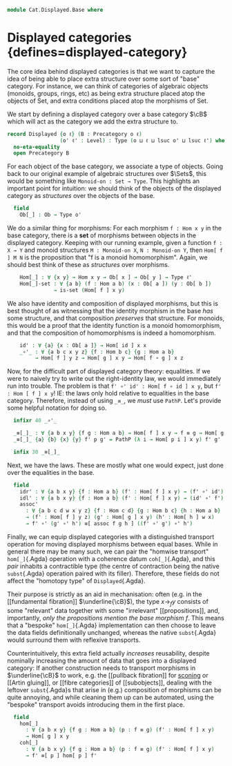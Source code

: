 <!--
```agda
open import 1Lab.Reflection.HLevel
open import 1Lab.HLevel.Closure
open import 1Lab.Reflection
open import 1Lab.Underlying
open import 1Lab.HLevel
open import 1Lab.Path
open import 1Lab.Type hiding (id ; _∘_)

open import Cat.Base
```
-->

```agda
module Cat.Displayed.Base where
```

# Displayed categories {defines=displayed-category}

The core idea behind displayed categories is that we want to capture the
idea of being able to place extra structure over some sort of "base"
category. For instance, we can think of categories of algebraic objects
(monoids, groups, rings, etc) as being extra structure placed atop the
objects of Set, and extra conditions placed atop the morphisms of Set.

We start by defining a displayed category over a base category $\cB$
which will act as the category we add the extra structure to.

```agda
record Displayed {o ℓ} (B : Precategory o ℓ)
                 (o' ℓ' : Level) : Type (o ⊔ ℓ ⊔ lsuc o' ⊔ lsuc ℓ') where
  no-eta-equality
  open Precategory B
```

For each object of the base category, we associate a type of objects.
Going back to our original example of algebraic structures over $\Sets$,
this would be something like `Monoid-on : Set → Type`. This highlights
an important point for intuition: we should think of the objects of the
displayed category as _structures_ over the objects of the base.

```agda
  field
    Ob[_] : Ob → Type o'
```

We do a similar thing for morphisms: For each morphism `f : Hom x y`
in the base category, there is a **set** of morphisms between objects
in the displayed category. Keeping with our running example, given a
function `f : X → Y` and monoid structures `M : Monoid-on X`,
`N : Monoid-on Y`, then `Hom[ f ] M N` is the proposition that "f is a
monoid homomorphism". Again, we should best think of these as
_structures_ over morphisms.

```agda
    Hom[_] : ∀ {x y} → Hom x y → Ob[ x ] → Ob[ y ] → Type ℓ'
    Hom[_]-set : ∀ {a b} (f : Hom a b) (x : Ob[ a ]) (y : Ob[ b ])
               → is-set (Hom[ f ] x y)
```

We also have identity and composition of displayed morphisms, but this
is best thought of as witnessing that the identity morphism in the base
_has_ some structure, and that composition _preserves_ that structure.
For monoids, this would be a proof that the identity function is a
monoid homomorphism, and that the composition of homomorphisms is
indeed a homomorphism.

```agda
    id' : ∀ {a} {x : Ob[ a ]} → Hom[ id ] x x
    _∘'_ : ∀ {a b c x y z} {f : Hom b c} {g : Hom a b}
         → Hom[ f ] y z → Hom[ g ] x y → Hom[ f ∘ g ] x z
```

Now, for the difficult part of displayed category theory: equalities.
If we were to naively try to write out the right-identity law, we would
immediately run into trouble. The problem is that
`f' ∘' id' : Hom[ f ∘ id ] x y`, but `f' : Hom [ f ] x y`! IE: the laws
only hold relative to equalities in the base category. Therefore, instead
of using `_≡_`, we _must_ use `PathP`. Let's provide some helpful
notation for doing so.

```agda
  infixr 40 _∘'_

  _≡[_]_ : ∀ {a b x y} {f g : Hom a b} → Hom[ f ] x y → f ≡ g → Hom[ g ] x y → Type ℓ'
  _≡[_]_ {a} {b} {x} {y} f' p g' = PathP (λ i → Hom[ p i ] x y) f' g'

  infix 30 _≡[_]_
```

Next, we have the laws. These are mostly what one would expect, just
done over the equalities in the base.

```agda
  field
    idr' : ∀ {a b x y} {f : Hom a b} (f' : Hom[ f ] x y) → (f' ∘' id') ≡[ idr f ] f'
    idl' : ∀ {a b x y} {f : Hom a b} (f' : Hom[ f ] x y) → (id' ∘' f') ≡[ idl f ] f'
    assoc'
      : ∀ {a b c d w x y z} {f : Hom c d} {g : Hom b c} {h : Hom a b}
      → (f' : Hom[ f ] y z) (g' : Hom[ g ] x y) (h' : Hom[ h ] w x)
      → f' ∘' (g' ∘' h') ≡[ assoc f g h ] ((f' ∘' g') ∘' h')
```

Finally, we can equip displayed categories with a distinguished
transport operation for moving displayed morphisms between equal bases.
While in general there may be many such, we can pair the "homwise
transport" `hom[_]`{.Agda} operation with a coherence datum
`coh[_]`{.Agda}, and this *pair* inhabits a contractible type (the
centre of contraction being the native `subst`{.Agda} operation paired
with its filler). Therefore, these fields do not affect the "homotopy
type" of `Displayed`{.Agda}.

Their purpose is strictly as an aid in mechanisation: often (e.g. in the
[[fundamental fibration]] $\underline{\cB}$), the type $x \to_f y$
consists of some "relevant" data together with some "irrelevant"
[[propositions]], and, importantly, *only the propositions mention the
base morphism $f$*. This means that a "bespoke" `hom[_]`{.Agda}
implementation can then choose to leave the data fields definitionally
unchanged, whereas the native `subst`{.Agda} would surround them with
reflexive transports.

Counterintuitively, this extra field actually *increases* reusability,
despite nominally increasing the amount of data that goes into a
displayed category: If another construction needs to transport morphisms
in $\underline{\cB}$ to work, e.g. the [[pullback fibration]] for
[sconing] or [[Artin gluing]], or [[fibre categories]] of
[[subobjects]], dealing with the leftover `subst`{.Agda}s that arise in
(e.g.) composition of morphisms can be quite annoying, and while
cleaning them up can be automated, using the "bespoke" transport avoids
introducing them in the first place.

[sconing]: Cat.Displayed.Instances.Scone.html

```agda
  field
    hom[_]
      : ∀ {a b x y} {f g : Hom a b} (p : f ≡ g) (f' : Hom[ f ] x y)
      → Hom[ g ] x y
    coh[_]
      : ∀ {a b x y} {f g : Hom a b} (p : f ≡ g) (f' : Hom[ f ] x y)
      → f' ≡[ p ] hom[ p ] f'
```

<!--
```agda
  _∙[]_ : ∀ {a b x y} {f g h : Hom a b} {p : f ≡ g} {q : g ≡ h}
        → {f' : Hom[ f ] x y} {g' : Hom[ g ] x y} {h' : Hom[ h ] x y}
        → f' ≡[ p ] g' → g' ≡[ q ] h' → f' ≡[ p ∙ q ] h'
  _∙[]_ {x = x} {y = y} p' q' = _∙P_ {B = λ f → Hom[ f ] x y} p' q'

  ∙[-]-syntax : ∀ {a b x y} {f g h : Hom a b} (p : f ≡ g) {q : g ≡ h}
        → {f' : Hom[ f ] x y} {g' : Hom[ g ] x y} {h' : Hom[ h ] x y}
        → f' ≡[ p ] g' → g' ≡[ q ] h' → f' ≡[ p ∙ q ] h'
  ∙[-]-syntax {x = x} {y = y} p p' q' = _∙P_ {B = λ f → Hom[ f ] x y} p' q'

  ≡[]⟨⟩-syntax : ∀ {a b x y} {f g h : Hom a b} {p : f ≡ g} {q : g ≡ h}
               → (f' : Hom[ f ] x y) {g' : Hom[ g ] x y} {h' : Hom[ h ] x y}
               → g' ≡[ q ] h' → f' ≡[ p ] g' → f' ≡[ p ∙ q ] h'
  ≡[]⟨⟩-syntax f' q' p' = p' ∙[] q'

  ≡[-]⟨⟩-syntax : ∀ {a b x y} {f g h : Hom a b} (p : f ≡ g) {q : g ≡ h}
               → (f' : Hom[ f ] x y) {g' : Hom[ g ] x y} {h' : Hom[ h ] x y}
               → g' ≡[ q ] h' → f' ≡[ p ] g' → f' ≡[ p ∙ q ] h'
  ≡[-]⟨⟩-syntax f' p q' p' = p' ∙[] q'

  _≡[]˘⟨_⟩_ : ∀ {a b x y} {f g h : Hom a b} {p : g ≡ f} {q : g ≡ h}
            → (f' : Hom[ f ] x y) {g' : Hom[ g ] x y} {h' : Hom[ h ] x y}
            → g' ≡[ p ] f' → g' ≡[ q ] h' → f' ≡[ sym p ∙ q ] h'
  f' ≡[]˘⟨ p' ⟩ q' = symP p' ∙[] q'

  syntax ∙[-]-syntax p p' q' = p' ∙[ p ] q'
  syntax ≡[]⟨⟩-syntax f' q' p' = f' ≡[]⟨ p' ⟩ q'
  syntax ≡[-]⟨⟩-syntax p f' q' p' = f' ≡[ p ]⟨ p' ⟩ q'

  infixr 30 _∙[]_ ∙[-]-syntax
  infixr 2 ≡[]⟨⟩-syntax ≡[-]⟨⟩-syntax _≡[]˘⟨_⟩_

record Trivially-graded {o ℓ} (B : Precategory o ℓ) (o' ℓ' : Level) : Type (o ⊔ ℓ ⊔ lsuc o' ⊔ lsuc ℓ') where
  open Precategory B
  field
    Ob[_]  : Ob → Type o'
    Hom[_] : ∀ {x y} → Hom x y → Ob[ x ] → Ob[ y ] → Type ℓ'

    ⦃ H-Level-Hom[_] ⦄
      : ∀ {a b} {f : Hom a b} {x : Ob[ a ]} {y : Ob[ b ]}
      → H-Level (Hom[ f ] x y) 2

    id'  : ∀ {a} {x : Ob[ a ]} → Hom[ id ] x x
    _∘'_ : ∀ {a b c x y z} {f : Hom b c} {g : Hom a b}
         → Hom[ f ] y z → Hom[ g ] x y → Hom[ f ∘ g ] x z

  infixr 40 _∘'_

  _≡[_]_ : ∀ {a b x y} {f g : Hom a b} → Hom[ f ] x y → f ≡ g → Hom[ g ] x y → Type ℓ'
  _≡[_]_ {a} {b} {x} {y} f' p g' = PathP (λ i → Hom[ p i ] x y) f' g'

  infix 30 _≡[_]_
  field
    idr' : ∀ {a b x y} {f : Hom a b} (f' : Hom[ f ] x y) → (f' ∘' id') ≡[ idr f ] f'
    idl' : ∀ {a b x y} {f : Hom a b} (f' : Hom[ f ] x y) → (id' ∘' f') ≡[ idl f ] f'
    assoc'
      : ∀ {a b c d w x y z} {f : Hom c d} {g : Hom b c} {h : Hom a b}
      → (f' : Hom[ f ] y z) (g' : Hom[ g ] x y) (h' : Hom[ h ] w x)
      → f' ∘' (g' ∘' h') ≡[ assoc f g h ] ((f' ∘' g') ∘' h')

{-# INLINE Displayed.constructor #-}

record Thinly-displayed {o ℓ} (B : Precategory o ℓ) (o' ℓ' : Level) : Type (o ⊔ ℓ ⊔ lsuc o' ⊔ lsuc ℓ') where
  open Precategory B
  field
    Ob[_]  : Ob → Type o'
    Hom[_] : ∀ {x y} → Hom x y → Ob[ x ] → Ob[ y ] → Type ℓ'

    ⦃ H-Level-Hom[_] ⦄
      : ∀ {a b} {f : Hom a b} {x : Ob[ a ]} {y : Ob[ b ]}
      → H-Level (Hom[ f ] x y) 1

    id'  : ∀ {a} {x : Ob[ a ]} → Hom[ id ] x x
    _∘'_ : ∀ {a b c x y z} {f : Hom b c} {g : Hom a b}
         → Hom[ f ] y z → Hom[ g ] x y → Hom[ f ∘ g ] x z

with-trivial-grading
  : ∀ {o ℓ} {B : Precategory o ℓ} {o' ℓ' : Level} → Trivially-graded B o' ℓ'
  → Displayed B o' ℓ'
{-# INLINE with-trivial-grading #-}
with-trivial-grading triv = record
  { Trivially-graded triv
  ; Hom[_]-set = λ f x y → hlevel 2
  ; hom[_]     = subst (λ e → Hom[ e ] _ _)
  ; coh[_]     = λ p → transport-filler _
  }
  where open Trivially-graded triv using (Hom[_])

with-thin-display
  : ∀ {o ℓ} {B : Precategory o ℓ} {o' ℓ' : Level} → Thinly-displayed B o' ℓ'
  → Displayed B o' ℓ'
{-# INLINE with-thin-display #-}
with-thin-display triv = with-trivial-grading record where
  open Thinly-displayed triv using (Ob[_] ; Hom[_] ; id' ; _∘'_)
  H-Level-Hom[_] = basic-instance 2 $ is-prop→is-set (hlevel 1)
  idr'   f     = prop!
  idl'   f     = prop!
  assoc' f g h = prop!

open hlevel-projection

private
  Hom[]-set
    : ∀ {o ℓ o' ℓ'} {B : Precategory o ℓ} (E : Displayed B o' ℓ') {x y} {f : B .Precategory.Hom x y} {x' y'}
    → is-set (E .Displayed.Hom[_] f x' y')
  Hom[]-set E = E .Displayed.Hom[_]-set _ _ _

instance
  Hom[]-hlevel-proj : hlevel-projection (quote Displayed.Hom[_])
  Hom[]-hlevel-proj .has-level   = quote Hom[]-set
  Hom[]-hlevel-proj .get-level _ = pure (lit (nat 2))
  Hom[]-hlevel-proj .get-argument (_ ∷ _ ∷ _ ∷ _ ∷ _ ∷ arg _ t ∷ _) =
    pure t
  {-# CATCHALL #-}
  Hom[]-hlevel-proj .get-argument _ =
    typeError []

  Funlike-Displayed : ∀ {o ℓ o' ℓ'} {B : Precategory o ℓ} → Funlike (Displayed B o' ℓ') ⌞ B ⌟ λ _ → Type o'
  Funlike-Displayed = record { _·_ = Displayed.Ob[_] }

module _ {o ℓ o' ℓ'} {B : Precategory o ℓ} {E : Displayed B o' ℓ'} where
  _ : ∀ {x y} {f : B .Precategory.Hom x y} {x' y'} → is-set (E .Displayed.Hom[_] f x' y')
  _ = hlevel 2
```
-->

